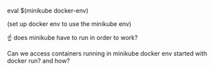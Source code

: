 eval $(minikube docker-env)

(set up docker env to use the minikube env)

:point_up: does minikube have to run in order to work?

Can we access containers running in minikube docker env started with docker run? and how?